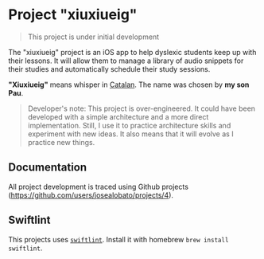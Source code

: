 # Project "xiuxiueig"

> This project is under initial development

The "xiuxiueig" project is an iOS app to help dyslexic students keep up with their lessons. It will allow them to manage a library of audio snippets for their studies and automatically schedule their study sessions.

**"Xiuxiueig"** means whisper in [Catalan](https://www.wordreference.com/definicio/xiuxiueig). The name was chosen by **my son Pau**.

> Developer's note: This project is over-engineered. It could have been developed with a simple architecture and a more direct implementation. Still, I use it to practice architecture skills and experiment with new ideas. It also means that it will evolve as I practice new things.

## Documentation

All project development is traced using Github projects (https://github.com/users/josealobato/projects/4).

## Swiftlint

This projects uses [`swiftlint`](https://github.com/realm/SwiftLint). Install it with homebrew `brew install swiftlint`.

